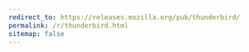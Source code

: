 ```yaml
---
redirect_to: https://releases.mozilla.org/pub/thunderbird/
permalink: /r/thunderbird.html
sitemap: false
---
```

